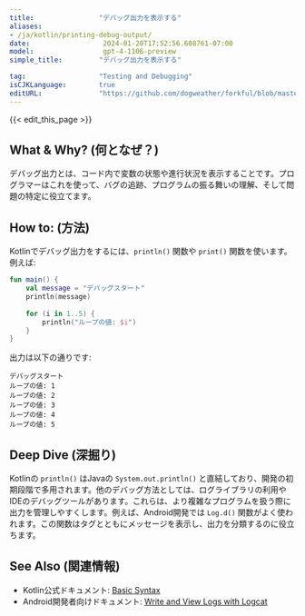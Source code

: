 ```yaml
---
title:                "デバッグ出力を表示する"
aliases:
- /ja/kotlin/printing-debug-output/
date:                  2024-01-20T17:52:56.608761-07:00
model:                 gpt-4-1106-preview
simple_title:         "デバッグ出力を表示する"

tag:                  "Testing and Debugging"
isCJKLanguage:        true
editURL:              "https://github.com/dogweather/forkful/blob/master/content/ja/kotlin/printing-debug-output.md"
---
```


{{< edit_this_page >}}

## What & Why? (何となぜ？)
デバッグ出力とは、コード内で変数の状態や進行状況を表示することです。プログラマーはこれを使って、バグの追跡、プログラムの振る舞いの理解、そして問題の特定に役立てます。

## How to: (方法)
Kotlinでデバッグ出力をするには、`println()` 関数や `print()` 関数を使います。例えば:

```kotlin
fun main() {
    val message = "デバッグスタート"
    println(message)
    
    for (i in 1..5) {
        println("ループの値: $i")
    }
}
```

出力は以下の通りです:

```
デバッグスタート
ループの値: 1
ループの値: 2
ループの値: 3
ループの値: 4
ループの値: 5
```

## Deep Dive (深掘り)
Kotlinの `println()` はJavaの `System.out.println()` と直結しており、開発の初期段階で多用されます。他のデバッグ方法としては、ログライブラリの利用やIDEのデバッグツールがあります。これらは、より複雑なプログラムを扱う際に出力を管理しやすくします。例えば、Android開発では `Log.d()` 関数がよく使われます。この関数はタグとともにメッセージを表示し、出力を分類するのに役立ちます。

## See Also (関連情報)
- Kotlin公式ドキュメント: [Basic Syntax](https://kotlinlang.org/docs/basic-syntax.html#print)
- Android開発者向けドキュメント: [Write and View Logs with Logcat](https://developer.android.com/studio/debug/am-logcat)
